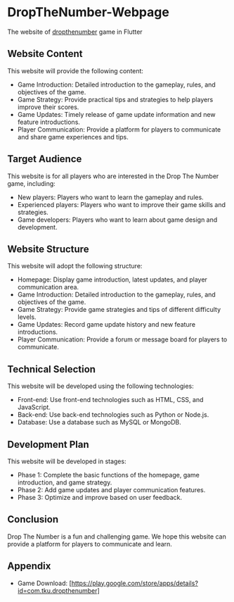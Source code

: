 # DropTheNumber-Webpage
The website of [dropthenumber](https://github.com/min20120907/flutter-dropthenumber) game in Flutter

## Website Content

This website will provide the following content:

* Game Introduction: Detailed introduction to the gameplay, rules, and objectives of the game.
* Game Strategy: Provide practical tips and strategies to help players improve their scores.
* Game Updates: Timely release of game update information and new feature introductions.
* Player Communication: Provide a platform for players to communicate and share game experiences and tips.

## Target Audience

This website is for all players who are interested in the Drop The Number game, including:

* New players: Players who want to learn the gameplay and rules.
* Experienced players: Players who want to improve their game skills and strategies.
* Game developers: Players who want to learn about game design and development.

## Website Structure

This website will adopt the following structure:

* Homepage: Display game introduction, latest updates, and player communication area.
* Game Introduction: Detailed introduction to the gameplay, rules, and objectives of the game.
* Game Strategy: Provide game strategies and tips of different difficulty levels.
* Game Updates: Record game update history and new feature introductions.
* Player Communication: Provide a forum or message board for players to communicate.

## Technical Selection

This website will be developed using the following technologies:

* Front-end: Use front-end technologies such as HTML, CSS, and JavaScript.
* Back-end: Use back-end technologies such as Python or Node.js.
* Database: Use a database such as MySQL or MongoDB.

## Development Plan

This website will be developed in stages:

* Phase 1: Complete the basic functions of the homepage, game introduction, and game strategy.
* Phase 2: Add game updates and player communication features.
* Phase 3: Optimize and improve based on user feedback.

## Conclusion

Drop The Number is a fun and challenging game. We hope this website can provide a platform for players to communicate and learn.

## Appendix

* Game Download: [https://play.google.com/store/apps/details?id=com.tku.dropthenumber]
